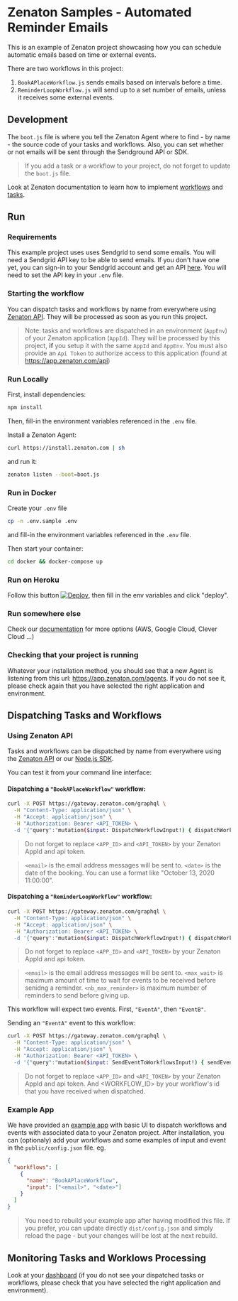 # Zenaton Samples - Automated Reminder Emails

This is an example of Zenaton project showcasing how you can schedule automatic emails based on time or external events.

There are two workflows in this project:

1. `BookAPlaceWorkflow.js` sends emails based on intervals before a time.
2. `ReminderLoopWorkflow.js` will send up to a set number of emails, unless it receives some external events.

## Development

The `boot.js` file is where you tell the Zenaton Agent where to find - by name - the source code of your tasks and workflows. Also, you can set whether or not emails will be sent through the Sendground API or SDK.

> If you add a task or a workflow to your project, do not forget to update the `boot.js` file.

Look at Zenaton documentation to learn how to implement [workflows](https://docs.zenaton.com/workflows/implementation/) and [tasks](https://docs.zenaton.com/tasks/implementation/).

## Run

### Requirements

This example project uses uses Sendgrid to send some emails. You will need a Sendgrid API key to be able to send emails. If you don't have one yet, you can sign-in to your Sendgrid account and get an API [here](https://app.sendgrid.com/settings/api_keys). You will need to set the API key in your `.env` file.

### Starting the workflow

You can dispatch tasks and workflows by name from everywhere using [Zenaton API](https://docs.zenaton.com/client/graphql-api/).
They will be processed as soon as you run this project.

> Note: tasks and workflows are dispatched in an environment (`AppEnv`) of your Zenaton application (`AppId`).
> They will be processed by this project, **if** you setup it with the same `AppId` and `AppEnv`. You must also provide an `Api Token`
> to authorize access to this application (found at https://app.zenaton.com/api)

### Run Locally

First, install dependencies:

```sh
npm install
```

Then, fill-in the environment variables referenced in the `.env` file.

Install a Zenaton Agent:

```sh
curl https://install.zenaton.com | sh
```

and run it:

```sh
zenaton listen --boot=boot.js
```

### Run in Docker

Create your `.env` file

```sh
cp -n .env.sample .env
```

and fill-in the environment variables referenced in the `.env` file.

Then start your container:

```sh
cd docker && docker-compose up
```

### Run on Heroku

Follow this button [![Deploy](https://www.herokucdn.com/deploy/button.svg)](https://heroku.com/deploy), then fill in the env variables and click "deploy".

### Run somewhere else

Check our [documentation](https://docs.zenaton.com/going-to-production/) for more options (AWS, Google Cloud, Clever Cloud ...)

### Checking that your project is running

Whatever your installation method, you should see that a new Agent is listening from this url: https://app.zenaton.com/agents. If you do not
see it, please check again that you have selected the right application and environment.

## Dispatching Tasks and Workflows

### Using Zenaton API

Tasks and workflows can be dispatched by name from everywhere using the [Zenaton API](https://docs.zenaton.com/client/graphql-api/) or our [Node.js SDK](https://github.com/zenaton/zenaton-node).

You can test it from your command line interface:

#### Dispatching a `"BookAPlaceWorkflow"` workflow:

```bash
curl -X POST https://gateway.zenaton.com/graphql \
  -H "Content-Type: application/json" \
  -H "Accept: application/json" \
  -H "Authorization: Bearer <API_TOKEN> \
  -d '{"query":"mutation($input: DispatchWorkflowInput!) { dispatchWorkflow(input: $input) { id } }","variables":{"input":{"appId":"<APP_ID>","environment":"dev","name":"BookAPlaceWorkflow","input":["<email>", "<date>"]}}}'
```

> Do not forget to replace `<APP_ID>` and `<API_TOKEN>` by your Zenaton AppId and api token.

> `<email>` is the email address messages will be sent to.
> `<date>` is the date of the booking. You can use a format like "October 13, 2020 11:00:00".

#### Dispatching a `"ReminderLoopWorkflow"` workflow:

```bash
curl -X POST https://gateway.zenaton.com/graphql \
  -H "Content-Type: application/json" \
  -H "Accept: application/json" \
  -H "Authorization: Bearer <API_TOKEN> \
  -d '{"query":"mutation($input: DispatchWorkflowInput!) { dispatchWorkflow(input: $input) { id } }","variables":{"input":{"appId":"<APP_ID>","environment":"dev","name":"ReminderLoopWorkflow","input":["<email>", "<max_wait>", "<nb_max_reminder>"]}}}'
```

> Do not forget to replace `<APP_ID>` and `<API_TOKEN>` by your Zenaton AppId and api token.

> `<email>` is the email address messages will be sent to.
> `<max_wait>` is maximum amount of time to wait for events to be received before senidng a reminder.
> `<nb_max_reminder>` is maximum number of reminders to send before giving up.

This workflow will expect two events. First, `"EventA"`, then `"EventB"`.

Sending an `"EventA"` event to this workflow:

```bash
curl -X POST https://gateway.zenaton.com/graphql \
  -H "Content-Type: application/json" \
  -H "Accept: application/json" \
  -H "Authorization: Bearer <API_TOKEN> \
  -d '{"query":"mutation($input: SendEventToWorkflowsInput!) { sendEventToWorkflows(input: $input) { status } }","variables":{"input":{"appId":"<APP_ID>","environment":"dev","name":"EventA","selector":{"id":"<WORKFLOW_ID>"}}}}'
```

> Do not forget to replace `<APP_ID>` and `<API_TOKEN>` by your Zenaton AppId and api token. And <WORKFLOW_ID> by your workflow's id that you have received when dispatched.

### Example App

We have provided an [example app](https://github.com/zenaton/nodejs-example-app) with basic UI to dispatch workflows and events with associated data to your Zenaton project. After installation, you can (optionaly) add your workflows and some examples of input and event in the `public/config.json` file. eg.

```json
{
  "workflows": [
    {
      "name": "BookAPlaceWorkflow",
      "input": ["<email>", "<date>"]
    }
  ]
}
```

> You need to rebuild your example app after having modified this file. If you prefer, you can update directly `dist/config.json` and simply reload the page - but your changes will be lost at the next rebuild.

## Monitoring Tasks and Worklows Processing

Look at your [dashboard](https://app.zenaton.com/workflows) (if you do not see your dispatched tasks or workflows, please check that you have selected the right application and environment).
